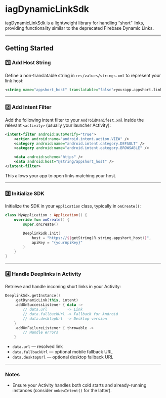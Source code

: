 # iagDynamicLinkSdk

iagDynamicLinkSdk is a lightweight library for handling “short” links, providing functionality similar to the deprecated Firebase Dynamic Links.

---

## Getting Started

### 1️⃣ Add Host String

Define a non-translatable string in `res/values/strings.xml` to represent your link host:

```xml
<string name="appshort_host" translatable="false">yourapp.appshort.link</string>
```

---

### 2️⃣ Add Intent Filter

Add the following intent filter to your `AndroidManifest.xml` inside the relevant `<activity>` (usually your launcher Activity):

```xml
<intent-filter android:autoVerify="true">
    <action android:name="android.intent.action.VIEW" />
    <category android:name="android.intent.category.DEFAULT" />
    <category android:name="android.intent.category.BROWSABLE" />

    <data android:scheme="https" />
    <data android:host="@string/appshort_host" />
</intent-filter>
```

This allows your app to open links matching your host.

---

### 3️⃣ Initialize SDK

Initialize the SDK in your `Application` class, typically in `onCreate()`:

```kotlin
class MyApplication : Application() {
    override fun onCreate() {
        super.onCreate()

        DeeplinkSdk.init(
            host = "https://${getString(R.string.appshort_host)}",
            apiKey = "{yourApiKey}"
        )
    }
}
```

---

### 4️⃣ Handle Deeplinks in Activity

Retrieve and handle incoming short links in your Activity:

```kotlin
DeeplinkSdk.getInstance()
    .getDynamicLink(this, intent)
    .addOnSuccessListener { data ->
        // data.url         -> Link
        // data.fallbackUrl -> Fallback for Android
        // data.desktopUrl  -> Desktop version
    }
    .addOnFailureListener { throwable ->
        // Handle errors
    }
```

- `data.url` — resolved link  
- `data.fallbackUrl` — optional mobile fallback URL  
- `data.desktopUrl` — optional desktop fallback URL

---

### Notes

- Ensure your Activity handles both cold starts and already-running instances (consider `onNewIntent()` for the latter).

